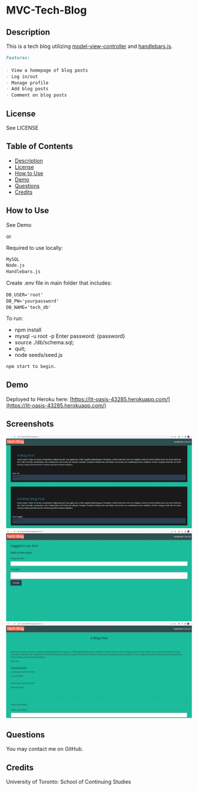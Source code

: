 # MVC-Tech-Blog


## Description

This is a tech blog utilizing [model-view-controller](https://en.wikipedia.org/wiki/Model%E2%80%93view%E2%80%93controller) and [handlebars.js](https://handlebarsjs.com/).

```md
Features:

- View a homepage of blog posts
- Log in/out
- Manage profile
- Add blog posts
- Comment on blog posts
```
## License
See LICENSE

## Table of Contents

  * [Description](#description)
  * [License](#license)
  * [How to Use](#usage)
  * [Demo](#demo)
  * [Questions](#questions)
  * [Credits](#credits)


## How to Use
See Demo

or

Required to use locally:
```md
MySQL
Node.js
Handlebars.js
```

Create .env file in main folder that includes:


`DB_USER='root'`\
`DB_PW='yourpassword'`\
`DB_NAME='tech_db'`


To run:

- npm install
- mysql -u root -p
   Enter password: {password}
- source ./db/schema.sql;
- quit;
- node seeds/seed.js
```md
npm start to begin.
```

## Demo
Deployed to Heroku here: [https://lit-oasis-43285.herokuapp.com/](https://lit-oasis-43285.herokuapp.com/)

## Screenshots
![Screen1](./assets/techblog.jpg)
![Screen2](./assets/techblog2.jpg)
![Screen3](./assets/techblog3.jpg)


## Questions
You may contact me on GitHub.


## Credits

University of Toronto: School of Continuing Studies